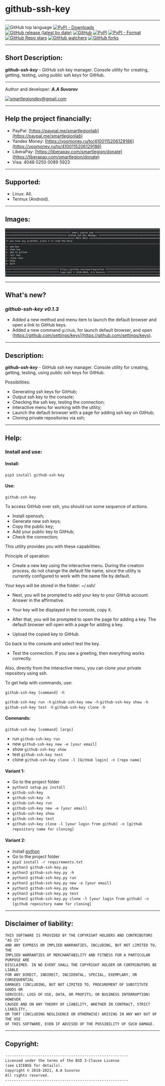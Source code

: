 # github-ssh-key

***

![GitHub top language](https://img.shields.io/github/languages/top/smartlegionlab/github-ssh-key)
[![PyPI - Downloads](https://img.shields.io/pypi/dm/github-ssh-key?label=pypi%20downloads)](https://pypi.org/project/github-ssh-key/)
[![GitHub release (latest by date)](https://img.shields.io/github/v/release/smartlegionlab/github-ssh-key)](https://github.com/smartlegionlab/github-ssh-key/)
[![GitHub](https://img.shields.io/github/license/smartlegionlab/github-ssh-key)](https://github.com/smartlegionlab/github-ssh-key/blob/master/LICENSE)
[![PyPI](https://img.shields.io/pypi/v/github-ssh-key)](https://pypi.org/project/github-ssh-key)
[![PyPI - Format](https://img.shields.io/pypi/format/github-ssh-key)](https://pypi.org/project/github-ssh-key)
[![GitHub Repo stars](https://img.shields.io/github/stars/smartlegionlab/github-ssh-key?style=social)](https://github.com/smartlegionlab/github-ssh-key/)
[![GitHub watchers](https://img.shields.io/github/watchers/smartlegionlab/github-ssh-key?style=social)](https://github.com/smartlegionlab/github-ssh-key/)
[![GitHub forks](https://img.shields.io/github/forks/smartlegionlab/github-ssh-key?style=social)](https://github.com/smartlegionlab/github-ssh-key/)

***

## Short Description:
___github-ssh-key___ - GitHub ssh key manager. Console utility for creating, getting, testing, 
using public ssh keys for GitHub.

***

Author and developer: ___A.A Suvorov___

[![smartlegiondev@gmail.com](https://img.shields.io/static/v1?label=email:&message=smartlegiondev@gmail.com&color=blue)](mailto:smartlegiondev@gmail.com)

***

## Help the project financially:

- PayPal: [https://paypal.me/smartlegionlab](https://paypal.me/smartlegionlab)
- Yandex Money: [https://yoomoney.ru/to/4100115206129186](https://yoomoney.ru/to/4100115206129186)
- LiberaPay: [https://liberapay.com/smartlegion/donate](https://liberapay.com/smartlegion/donate)
- Visa: 4048 0250 0089 5923

***

## Supported:

- Linux: All.
- Termux (Android).

***

## Images:

![logo](https://github.com/smartlegionlab/github-ssh-key/raw/master/data/images/github-ssh-key.png)

***

## What's new?

### ___github-ssh-key v0.1.3___

- Added a new method and menu item to launch the default browser and open a link to GitHub keys.
- Added a new command `github`, for launch default browser, and open [https://github.com/settings/keys](https://github.com/settings/keys).

***

## Description:

___github-ssh-key___ - GitHub ssh key manager. Console utility for creating, getting, 
testing, using public ssh keys for GitHub.

Possibilities:

- Generating ssh keys for GitHub;
- Output ssh key to the console;
- Checking the ssh key, testing the connection;
- Interactive menu for working with the utility;
- Launch the default browser with a page for adding ssh key on GitHub;
- Cloning private repositories via ssh;


***

## Help:

### Install and use:

#### Install:

`pip3 install github-ssh-key`

#### Use:

`github-ssh-key`

To access GitHub over ssh, you should run some sequence of actions.

- Install openssh;
- Generate new ssh keys;
- Copy the public key;
- Add your public key to GitHub;
- Check the connection;

This utility provides you with these capabilities.

Principle of operation:

- Create a new key using the interactive menu.
 During the creation process, do not change the default file name,
 since the utility is currently configured to work with the name
 file by default.

Your keys will be stored in the folder: ~/.ssh/

- Next, you will be prompted to add your key to your GitHub account.
 Answer in the affirmative.

- Your key will be displayed in the console, copy it.

- After that, you will be prompted to open the page for adding a key.
 The default browser will open with a page for adding a key.

- Upload the copied key to GitHub.

Go back to the console and select test the key.

- Test the connection. If you see a greeting, then
 everything works correctly.

Also, directly from the interactive menu, you can clone your private
repository using ssh.

To get help with commands, use:

`github-ssh-key [command] -h`

`github-ssh-key run -h`
`github-ssh-key new -h`
`github-ssh-key show -h`
`github-ssh-key test -h`
`github-ssh-key clone -h`


#### Commands:

`github-ssh-key [command] [args]`

- run `github-ssh-key run`
- new `github-ssh-key new -e [your email]`
- show `github-ssh-key show`
- test `github-ssh-key test`
- clone `github-ssh-key clone -l [GitHub login] -n [repo name]`


#### Variant 1:

- Go to the project folder
- `python3 setup.py install`
- `github-ssh-key`
- `github-ssh-key -h`
- `github-ssh-key run`
- `github-ssh-key new -e [your email]`
- `github-ssh-key show`
- `github-ssh-key test`
- `github-ssh-key clone -l [your login from github] -n [github repository name for cloning]`


#### Variant 2:

- Install [python](https://python.org)
- Go to the project folder
- `pip3 install -r requirements.txt`
- `python3 github-ssh-key.py`
- `python3 github-ssh-key.py -h`
- `python3 github-ssh-key.py run`
- `python3 github-ssh-key.py new -e [your email]`
- `python3 github-ssh-key.py show`
- `python3 github-ssh-key.py test`
- `python3 github-ssh-key.py clone -l [your login from github] -n [github repository name for cloning]`

***

## Disclaimer of liability:

    THIS SOFTWARE IS PROVIDED BY THE COPYRIGHT HOLDERS AND CONTRIBUTORS "AS IS"
    AND ANY EXPRESS OR IMPLIED WARRANTIES, INCLUDING, BUT NOT LIMITED TO, THE
    IMPLIED WARRANTIES OF MERCHANTABILITY AND FITNESS FOR A PARTICULAR PURPOSE ARE
    DISCLAIMED. IN NO EVENT SHALL THE COPYRIGHT HOLDER OR CONTRIBUTORS BE LIABLE
    FOR ANY DIRECT, INDIRECT, INCIDENTAL, SPECIAL, EXEMPLARY, OR CONSEQUENTIAL
    DAMAGES (INCLUDING, BUT NOT LIMITED TO, PROCUREMENT OF SUBSTITUTE GOODS OR
    SERVICES; LOSS OF USE, DATA, OR PROFITS; OR BUSINESS INTERRUPTION) HOWEVER
    CAUSED AND ON ANY THEORY OF LIABILITY, WHETHER IN CONTRACT, STRICT LIABILITY,
    OR TORT (INCLUDING NEGLIGENCE OR OTHERWISE) ARISING IN ANY WAY OUT OF THE USE
    OF THIS SOFTWARE, EVEN IF ADVISED OF THE POSSIBILITY OF SUCH DAMAGE.

***

## Copyright:
    --------------------------------------------------------
    Licensed under the terms of the BSD 3-Clause License
    (see LICENSE for details).
    Copyright © 2018-2021, A.A Suvorov
    All rights reserved.
    --------------------------------------------------------
